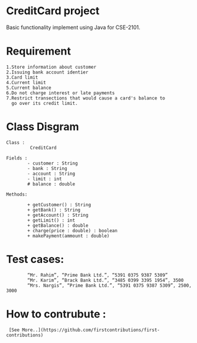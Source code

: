 # CreditCard project 

Basic functionality implement using Java for CSE-2101.

# Requirement

    1.Store information about customer
    2.Issuing bank account identier
    3.Card limit
    4.Current limit
    5.Current balance
    6.Do not charge interest or late payments
    7.Restrict transections that would cause a card's balance to
      go over its credit limit.

# Class Disgram

    Class : 
             CreditCard

    Fields : 
            - customer : String
            - bank : String
            - account : String
            - limit : int
            # balance : double
    
    Methods:

            + getCustomer() : String
            + getBank() : String
            + getAccount() : String
            + getLimit() : int
            + getBalance() : double
            + charge(price : double) : boolean
            + makePayment(ammount : double)


# Test cases:
            “Mr. Rahim”, “Prime Bank Ltd.”, “5391 0375 9387 5309”
            “Mr. Karim”, “Brack Bank Ltd.”, “3485 0399 3395 1954”, 3500
            “Mrs. Nargis”, “Prime Bank Ltd.”, “5391 0375 9387 5309”, 2500, 3000


# How to contrubute :

     [See More..](https://github.com/firstcontributions/first-contributions)  